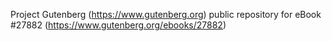 Project Gutenberg (https://www.gutenberg.org) public repository for eBook #27882 (https://www.gutenberg.org/ebooks/27882)

